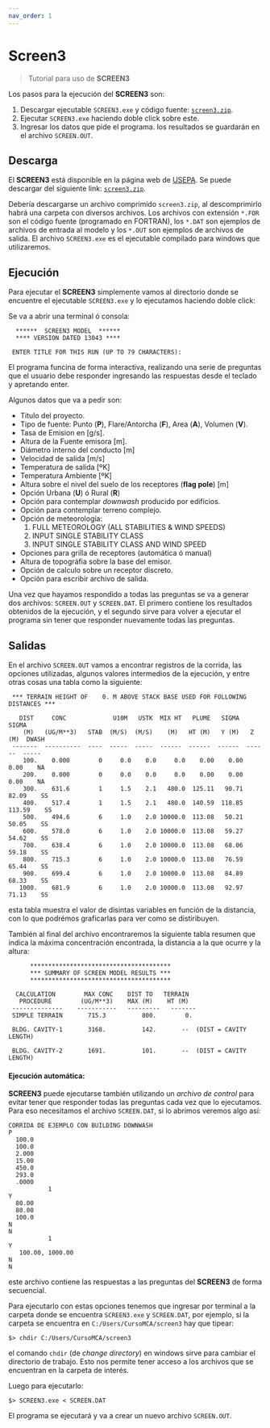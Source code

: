 ```yaml
---
nav_order: 1
---
```

# Screen3

> Tutorial para uso de **SCREEN3**

Los pasos para la ejecución del **SCREEN3** son:
1. Descargar ejecutable ``SCREEN3.exe`` y código fuente: [``screen3.zip``](https://gaftp.epa.gov/Air/aqmg/SCRAM/models/screening/screen3/screen3.zip).
2. Ejecutar ``SCREEN3.exe`` haciendo doble click sobre este.
3. Ingresar los datos que pide el programa. los resultados se guardarán en el archivo ``SCREEN.OUT``.


## Descarga

El **SCREEN3** está disponible en la página web de [USEPA](https://www.epa.gov/). Se puede descargar del siguiente link: [``screen3.zip``](https://gaftp.epa.gov/Air/aqmg/SCRAM/models/screening/screen3/screen3.zip).

Debería descargarse un archivo comprimido ``screen3.zip``, al descomprimirlo habrá una carpeta con diversos archivos. Los archivos con extensión ``*.FOR`` son el código fuente (programado en FORTRAN), los ``*.DAT`` son ejemplos de archivos de entrada al modelo y los ``*.OUT`` son ejemplos de archivos de salida. El archivo ``SCREEN3.exe`` es el ejecutable compilado para windows que utilizaremos.

## Ejecución

Para ejecutar el **SCREEN3** simplemente vamos al directorio donde se encuentre el ejecutable ``SCREEN3.exe`` y lo ejecutamos haciendo doble click:

Se va a abrir una terminal ó consola:
```
  ******  SCREEN3 MODEL  ******
  **** VERSION DATED 13043 ****
  
 ENTER TITLE FOR THIS RUN (UP TO 79 CHARACTERS):

```

El programa funcina de forma interactiva, realizando una serie de preguntas que el usuario debe responder ingresando las respuestas desde el teclado y apretando enter.

Algunos datos que va a pedir son:
+ Titulo del proyecto.
+ Tipo de fuente: Punto (**P**), Flare/Antorcha (**F**), Area (**A**), Volumen (**V**).
+ Tasa de Emision en [g/s].
+ Altura de la Fuente emisora [m].
+ Diámetro interno del conducto [m]
+ Velocidad de salida [m/s] 
+ Temperatura de salida [ºK]
+ Temperatura Ambiente [ºK]
+ Altura sobre el nivel del suelo de los receptores (**flag pole**) [m]
+ Opción Urbana (**U**) ó Rural (**R**)
+ Opción para contemplar *downwash* producido por edificios.
+ Opción para contemplar terreno complejo.
+ Opción de meteorología:
	1. FULL METEOROLOGY (ALL STABILITIES & WIND SPEEDS)
	2. INPUT SINGLE STABILITY CLASS
	3. INPUT SINGLE STABILITY CLASS AND WIND SPEED
+ Opciones para grilla de receptores (automática ó manual)
+ Altura de topográfia sobre la base del emisor.
+ Opción de calculo sobre un receptor discreto.
+ Opción para escribir archivo de salida. 

Una vez que hayamos respondido a todas las preguntas se va a generar dos archivos: ``SCREEN.OUT`` y ``SCREEN.DAT``. El primero contiene los resultados obtenidos de la ejecución, y el segundo sirve para volver a ejecutar el programa sin tener que responder nuevamente todas las preguntas.

## Salidas

En el archivo ``SCREEN.OUT`` vamos a encontrar registros de la corrida, las opciones utilizadas, algunos valores intermedios de la ejecución, y entre otras cosas una tabla como la siguiente:

```
 *** TERRAIN HEIGHT OF    0. M ABOVE STACK BASE USED FOR FOLLOWING DISTANCES ***

   DIST     CONC             U10M   USTK  MIX HT   PLUME   SIGMA   SIGMA
    (M)   (UG/M**3)   STAB  (M/S)  (M/S)    (M)   HT (M)   Y (M)   Z (M)  DWASH
 -------  ----------  ----  -----  -----  ------  ------  ------  ------  -----
    100.    0.000        0     0.0    0.0     0.0    0.00    0.00    0.00    NA
    200.    0.000        0     0.0    0.0     0.0    0.00    0.00    0.00    NA
    300.    631.6        1     1.5    2.1   480.0  125.11   90.71   82.09    SS
    400.    517.4        1     1.5    2.1   480.0  140.59  118.85  113.59    SS
    500.    494.6        6     1.0    2.0 10000.0  113.08   50.21   50.05    SS
    600.    578.0        6     1.0    2.0 10000.0  113.08   59.27   54.62    SS
    700.    638.4        6     1.0    2.0 10000.0  113.08   68.06   59.18    SS
    800.    715.3        6     1.0    2.0 10000.0  113.08   76.59   65.44    SS
    900.    699.4        6     1.0    2.0 10000.0  113.08   84.89   68.33    SS
   1000.    681.9        6     1.0    2.0 10000.0  113.08   92.97   71.13    SS

```
esta tabla muestra el valor de disintas variables en función de la distancia, con lo que podrémos graficarlas para ver como se distiribuyen.

También al final del archivo encontraremos la siguiente tabla resumen que  indica la máxima concentración encontrada, la distancia a la que ocurre y la altura:

```
      ***************************************
      *** SUMMARY OF SCREEN MODEL RESULTS ***
      ***************************************

  CALCULATION        MAX CONC    DIST TO   TERRAIN
   PROCEDURE        (UG/M**3)    MAX (M)    HT (M)
 --------------    -----------   ---------   -------
 SIMPLE TERRAIN       715.3          800.        0.

 BLDG. CAVITY-1       3168.          142.       --  (DIST = CAVITY LENGTH)

 BLDG. CAVITY-2       1691.          101.       --  (DIST = CAVITY LENGTH)
```


#### Ejecución automática:
**SCREEN3** puede ejecutarse también utilizando un *archivo de control* para evitar tener que responder todas las preguntas cada vez que lo ejecutamos. Para eso necesitamos el archivo ``SCREEN.DAT``, si lo abrimos veremos algo así:

```
CORRIDA DE EJEMPLO CON BUILDING DOWNWASH
P
  100.0
  100.0
  2.000
  15.00
  450.0
  293.0
  .0000
           1
Y
  80.00
  80.00
  100.0
N
N
           1
Y
   100.00, 1000.00
N
N
```
este archivo contiene las respuestas a las preguntas del **SCREEN3** de forma secuencial. 

Para ejecutarlo con estas opciones tenemos que ingresar por terminal a la carpeta donde se encuentra ``SCREEN3.exe`` y ``SCREEN.DAT``, por ejemplo, si la carpeta se encuentra en ``C:/Users/CursoMCA/screen3`` hay que tipear:

```shell 
$> chdir C:/Users/CursoMCA/screen3
```
el comando ``chdir`` (de *change directory*) en windows sirve para cambiar el directorio de trabajo. Esto nos permite tener acceso a los archivos que se encuentran en la carpeta de interés.

Luego para ejecutarlo:

```shell
$> SCREEN3.exe < SCREEN.DAT
``` 

El programa se ejecutará y va a crear un nuevo archivo ``SCREEN.OUT``.

